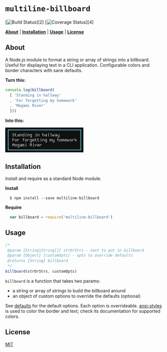 # `multiline-billboard`

[![Build Status][1]][2]
[![Coverage Status][3]][4]

<b>[About](#about)</b> | 
<b>[Installation](#installation)</b> | 
<b>[Usage](#usage)</b> | 
<b>[License](#license)</b>

## About

A Node.js module to format a string or array of strings into a billboard. Useful for displaying text in a CLI application. Configurable colors and border characters with sane defaults.

**Turn this:**

```js
console.log(billboard(
  [ 'Standing in hallway'
  , 'For forgetting my homework'
  , 'Mogami River'
  ]))
```

**Into this:**

![screenshot](https://raw.githubusercontent.com/codekirei/multiline-billboard/master/extra/screenshot.png)

## Installation

Install and require as a standard Node module.

**Install**

```
  $ npm install --save multiline-billboard
```

**Require**

```js
  var billboard = require('multiline-billboard')
```

## Usage

```js
/*
 @param {String|String[]} strOrStrs - text to put in billboard
 @param {Object} [customOpts] - opts to override defaults
 @returns {String} billboard
 */
billboard(strOrStrs, customOpts)
```

`billboard` is a function that takes two params:

  - a string or array of strings to build the billboard around
  - an object of custom options to override the defaults (optional)

See [defaults](https://github.com/codekirei/multiline-billboard/blob/master/lib/defaults.js) for the default options. Each option is overrideable. [ansi-styles](https://github.com/chalk/ansi-styles) is used to color the border and text; check its documentation for supported colors.

## License

[MIT](https://github.com/codekirei/multiline-billboard/blob/master/license)

[1]:
[2]:
[3]:
[4]:
